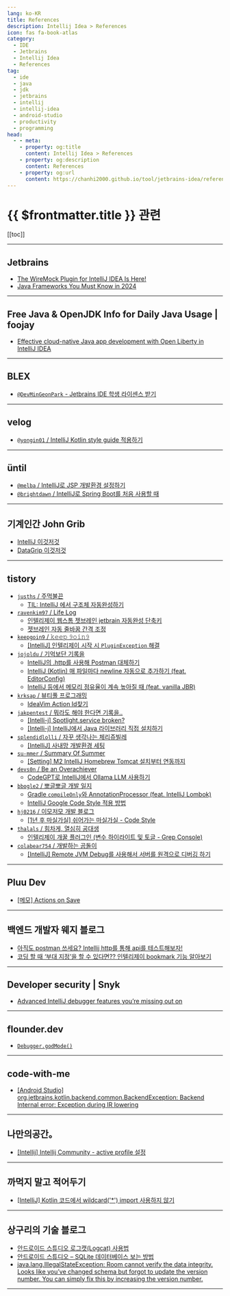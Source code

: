 ```yaml
---
lang: ko-KR
title: References
description: Intellij Idea > References
icon: fas fa-book-atlas
category:
  - IDE
  - Jetbrains
  - Intellij Idea
  - References
tag: 
  - ide
  - java
  - jdk
  - jetbrains
  - intellij
  - intellij-idea
  - android-studio
  - productivity
  - programming
head:
  - - meta:
    - property: og:title
      content: Intellij Idea > References
    - property: og:description
      content: References
    - property: og:url
      content: https://chanhi2000.github.io/tool/jetbrains-idea/references.html
---
```


# {{ $frontmatter.title }} 관련

[[toc]]

---

## <FontIcon icon="iconfont icon-jetbrains"/>Jetbrains

- [The WireMock Plugin for IntelliJ IDEA Is Here!](https://blog.jetbrains.com/idea/2024/04/the-wiremock-plugin-for-intellij-idea-is-here/)
- [Java Frameworks You Must Know in 2024](https://blog.jetbrains.com/idea/2024/04/java-frameworks-you-must-know-in-2024/)

---

## Free Java & OpenJDK Info for Daily Java Usage | foojay

- [Effective cloud-native Java app development with Open Liberty in IntelliJ IDEA](https://foojay.io/today/effective-cloud-native-java-app-development-with-open-liberty-in-intellij-idea/)

---

## <FontIcon icon="iconfont icon-blex"/>BLEX

- [`@DevMinGeonPark` - Jetbrains IDE 학생 라이센스 받기](https://blex.me/@DevMinGeonPark/jetbrains-ide-%ED%95%99%EC%83%9D-%EB%9D%BC%EC%9D%B4%EC%84%BC%EC%8A%A4-%EB%B0%9B%EA%B8%B0)

---

## <FontIcon icon="iconfont icon-velog"/>velog

- [`@yongin01` / IntelliJ Kotlin style guide 적용하기](https://velog.io/@yongin01/IntelliJ-Kotlin-style-guide-%EC%A0%81%EC%9A%A9%ED%95%98%EA%B8%B0)

---

## üntil

- [`@melba` / IntelliJ로 JSP 개발환경 설정하기](https://until.blog/@melba/intellij%EB%A1%9C-jsp-%EA%B0%9C%EB%B0%9C%ED%99%98%EA%B2%BD-%EC%84%A4%EC%A0%95%ED%95%98%EA%B8%B0)
- [`@brightdawn` / IntelliJ로 Spring Boot를 처음 사용할 때](https://until.blog/@brightdawn/intellij%EB%A1%9C-spring-boot%EB%A5%BC-%EC%B2%98%EC%9D%8C-%EC%82%AC%EC%9A%A9%ED%95%A0-%EB%95%8C)

---

## 기계인간 John Grib

- [IntelliJ 이것저것](https://johngrib.github.io/wiki/intellij/tips/)
- [DataGrip 이것저것](https://johngrib.github.io/wiki/tool/jetbrains/datagrip/)

---

## tistory

- [`jusths` / 주먹불끈](https://jusths.tistory.com/m/)
  - [TIL: IntelliJ 에서 구조체 자동완성하기](https://jusths.tistory.com/m/397)
  <!-- END: jusths -->
- [`ravenkim97` / Life Log](https://ravenkim97.tistory.com/m/)
  - [인텔리제이 웹스톰 젯브레인 jetbrain 자동완성 단축키](https://ravenkim97.tistory.com/m/427)
  - [젯브레인 자동 줄바꿈 간격 조정](https://ravenkim97.tistory.com/m/430)
  <!-- END: ravenkim97 -->
- [`keepgoin9` / 𝚔𝚎𝚎𝚙 𝟿𝚘𝚒𝚗𝟿](https://keepgoin9.tistory.com/m/)
  - [[IntelliJ] 인텔리제이 시작 시 `PluginException` 해결](https://keepgoin9.tistory.com/m/62)
  <!-- END: keepgoin9 -->
- [`jojoldu` / 기억보단 기록을](https://jojoldu.tistory.com/m/)
  - [IntelliJ의 .http를 사용해 Postman 대체하기](https://jojoldu.tistory.com/m/266)
  - [IntelliJ (Kotlin) 매 파일마다 newline 자동으로 추가하기 (feat. EditorConfig)](https://jojoldu.tistory.com/m/673)
  - [IntelliJ 등에서 메모리 점유율이 계속 높아질 때 (feat. vanilla JBR)](http://jojoldu.tistory.com/m/800)
  <!-- END: jojoldu -->
- [`krksap` / 뷰티풀 프로그래밍](https://krksap.tistory.com/m/)
  - [IdeaVim Action Id찾기](https://krksap.tistory.com/m/2305)
  <!-- END: krksap -->
- [`jakpentest` / 뭐라도 해야 한다면 기록을..](https://jakpentest.tistory.com/m/)
  - [\[Intelli-j\] Spotlight.service broken?](https://jakpentest.tistory.com/m/entry/Try-Reinstalling-Spotlightservice)
  - [\[Intelli-j\] IntelliJ에서 Java 라이브러리 직접 설치하기](https://jakpentest.tistory.com/m/entry/Intelli-j-IntelliJ%EC%97%90%EC%84%9C-Java-%EB%9D%BC%EC%9D%B4%EB%B8%8C%EB%9F%AC%EB%A6%AC-%EC%A7%81%EC%A0%91-%EC%84%A4%EC%B9%98%ED%95%98%EA%B8%B0)
  <!-- END: jakpentest -->
- [`splendidlolli` / 자꾸 생각나는 체리쥬빌레](https://splendidlolli.tistory.com/m/)
  - [\[IntelliJ\] 사내망 개발환경 세팅](https://splendidlolli.tistory.com/m/756)
  <!-- END: yyeennyy -->
- [`su-mmer` / Summary Of Summer](https://su-mmer.tistory.com/m/)
  - [\[Setting\] M2 IntelliJ Homebrew Tomcat 설치부터 연동까지](https://su-mmer.tistory.com/m/134)
  <!-- END: su-mmer -->
- [`devs0n` / Be an Overachiever](https://devs0n.tistory.com/m/)
  - [CodeGPT로 IntelliJ에서 Ollama LLM 사용하기](https://devs0n.tistory.com/m/196)
  <!-- END: devs0n -->
- [`bbogle2` / 뽀글뽀글 개발 일지](https://bbogle2.tistory.com/m/)
  - [Gradle `compileOnly`와 AnnotationProcessor (feat. IntelliJ Lombok)](https://bbogle2.tistory.com/m/entry/Gradle-compileOnly%EC%99%80-AnnotationProcessor-feat-IntelliJ-Lombok)
  - [IntelliJ Google Code Style 적용 방법](https://bbogle2.tistory.com/m/entry/IntelliJ-Google-Code-Style-%EC%A0%81%EC%9A%A9-%EB%B0%A9%EB%B2%95)
  <!-- END: bbogle2 -->
- [`hj0216` / 이모저모 개발 블로그](https://hj0216.tistory.com/m/)
  - [\[1년 후 마실가실\] 쉬어가는 마실가실 - Code Style](https://hj0216.tistory.com/m/954)
  <!-- END: hj0216 -->
- [`thalals` / 힘차게, 열심히 공대생](https://thalals.tistory.com/m/)
  - [인텔리제이 개꿀 플러그인 (변수 하이라이트 및 토글 - Grep Console)](https://thalals.tistory.com/m/487)
  <!-- END: thalals  -->
- [`colabear754` / 개발하는 곰돌이](https://colabear754.tistory.com/m/)
  - [\[IntelliJ\] Remote JVM Debug를 사용해서 서버를 원격으로 디버깅 하기](https://colabear754.tistory.com/m/223)
  <!-- END: colabear754 -->
<!-- END: tistory.com -->

---

## Pluu Dev

- [[메모] Actions on Save](https://pluu.github.io/blog/android/2024/04/28/actions_on_save/)

---

## 백엔드 개발자 웨지 블로그

- [아직도 postman 쓰세요? Intellij http를 통해 api를 테스트해보자!](https://sihyung92.oopy.io/etc/intellij/2)
- [코딩 할 때 ‘부대 지정’을 할 수 있다면?? 인텔리제이 bookmark 기능 알아보기](https://sihyung92.oopy.io/etc/intellij/4)

---

## Developer security | Snyk

- [Advanced IntelliJ debugger features you’re missing out on](https://snyk.io/blog/advanced-intellij-debugger-features/)

---

## flounder.dev

- [`Debugger.godMode()`](https://flounder.dev/posts/debugger-god-mode/)

---

## code-with-me

- [\[Android Studio\] org.jetbrains.kotlin.backend.common.BackendException: Backend Internal error: Exception during IR lowering](https://inblog.ai/code-with-me/android-studio-orgjetbrainskotlinbackendcommonbackendexception-backend-internal-error-exception-during-ir-lowering-24952)

---

## 나만의공간。

- [\[Intellij\] Intellij Community - active profile 설정](https://m.blog.naver.com/writer0713/223535970459)

---

## 까먹지 말고 적어두기

- [\[IntelliJ\] Kotlin 코드에서 wildcard('*') import 사용하지 않기](https://blog.leocat.kr/notes/2020/12/14/intellij-avoid-wildcard-imports-in-kotlin-with-intellij)

---

## 상구리의 기술 블로그

- [안드로이드 스튜디오 로그캣(Logcat) 사용법](https://skyer9.pe.kr/wordpress/?p=9582)
- [안드로이드 스튜디오 – SQLite 데이터베이스 보는 방법](https://skyer9.pe.kr/wordpress/?p=9586)
- [java.lang.IllegalStateException: Room cannot verify the data integrity. Looks like you’ve changed schema but forgot to update the version number. You can simply fix this by increasing the version number.](https://skyer9.pe.kr/wordpress/?p=9593)

<!-- END: skyer9.pe.kr -->

---

<TagLinks />